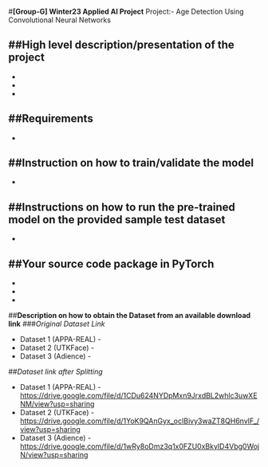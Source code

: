 #**[Group-G] Winter23 Applied AI Project**
Project:- Age Detection Using Convolutional Neural Networks

##**High level description/presentation of the project**
- 
-
- 
- 
##**Requirements**
- 
- 
##**Instruction on how to train/validate the model**
- 
- 
##**Instructions on how to run the pre-trained model on the provided sample test dataset**
- 
- 
##**Your source code package in PyTorch**
- 
- 
- 
- 
##**Description on how to obtain the Dataset from an available download link**
###*Original Dataset Link*
- Dataset 1 (APPA-REAL) - 
- Dataset 2 (UTKFace)   -
- Dataset 3 (Adience)   -

##*Dataset link after Splitting*

- Dataset 1 (APPA-REAL) - https://drive.google.com/file/d/1CDu624NYDpMxn9JrxdBL2whlc3uwXENM/view?usp=sharing
- Dataset 2 (UTKFace)   - https://drive.google.com/file/d/1YoK9QAnGyx_ocIBivy3waZT8QH6nvIF_/view?usp=sharing
- Dataset 3 (Adience)   - https://drive.google.com/file/d/1wRy8oDmz3q1x0FZU0xBkyID4Vbg0WojN/view?usp=sharing
